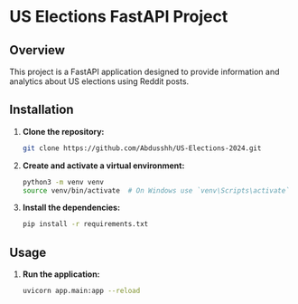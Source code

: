 # US Elections FastAPI Project

## Overview
This project is a FastAPI application designed to provide information and analytics about US elections using Reddit posts.

## Installation

1. **Clone the repository:**
    ```bash
    git clone https://github.com/Abdusshh/US-Elections-2024.git
    ```

2. **Create and activate a virtual environment:**
    ```bash
    python3 -m venv venv
    source venv/bin/activate  # On Windows use `venv\Scripts\activate`
    ```

3. **Install the dependencies:**
    ```bash
    pip install -r requirements.txt
    ```

## Usage

1. **Run the application:**
    ```bash
    uvicorn app.main:app --reload
    ```